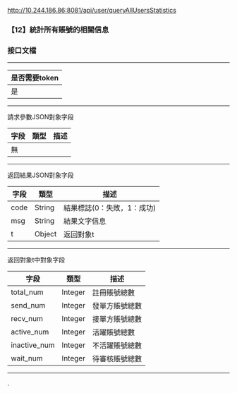 http://10.244.186.86:8081/api/user/queryAllUsersStatistics

### 【12】統計所有賬號的相關信息

### 接口文檔

***

| 是否需要token |
| --------- |
| 是         |

***

請求參數JSON對象字段

| 字段  | 類型  | 描述  |
| --- | --- | --- |
| 無   |     |     |

***

返回結果JSON對象字段

| 字段   | 類型     | 描述              |
| ---- | ------ | --------------- |
| code | String | 結果標誌(0：失敗，1：成功) |
| msg  | String | 結果文字信息          |
| t    | Object | 返回對象t           |

***

返回對象t中對象字段

| 字段           | 類型      | 描述      |
| ------------ | ------- | ------- |
| total_num    | Integer | 註冊賬號總數  |
| send_num     | Integer | 發單方賬號總數 |
| recv_num     | Integer | 接單方賬號總數 |
| active_num   | Integer | 活躍賬號總數  |
| inactive_num | Integer | 不活躍賬號總數 |
| wait_num     | Integer | 待審核賬號總數 |

****

.
